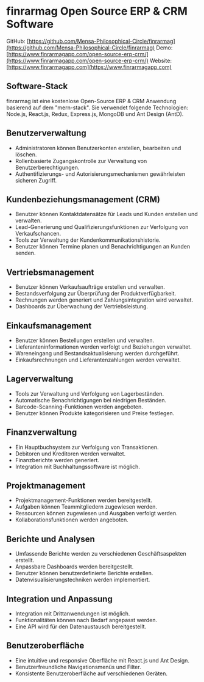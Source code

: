# finrarmag Open Source ERP & CRM Software

GitHub: [https://github.com/Mensa-Philosophical-Circle/finrarmag](https://github.com/Mensa-Philosophical-Circle/finrarmag)
Demo: [https://www.finrarmagapp.com/open-source-erp-crm/](https://www.finrarmagapp.com/open-source-erp-crm/)
Website: [https://www.finrarmagapp.com](https://www.finrarmagapp.com)

## Software-Stack

finrarmag ist eine kostenlose Open-Source ERP & CRM Anwendung basierend auf dem "mern-stack". Sie verwendet folgende Technologien: Node.js, React.js, Redux, Express.js, MongoDB und Ant Design (AntD).

## Benutzerverwaltung

- Administratoren können Benutzerkonten erstellen, bearbeiten und löschen.
- Rollenbasierte Zugangskontrolle zur Verwaltung von Benutzerberechtigungen.
- Authentifizierungs- und Autorisierungsmechanismen gewährleisten sicheren Zugriff.

## Kundenbeziehungsmanagement (CRM)

- Benutzer können Kontaktdatensätze für Leads und Kunden erstellen und verwalten.
- Lead-Generierung und Qualifizierungsfunktionen zur Verfolgung von Verkaufschancen.
- Tools zur Verwaltung der Kundenkommunikationshistorie.
- Benutzer können Termine planen und Benachrichtigungen an Kunden senden.

## Vertriebsmanagement

- Benutzer können Verkaufsaufträge erstellen und verwalten.
- Bestandsverfolgung zur Überprüfung der Produktverfügbarkeit.
- Rechnungen werden generiert und Zahlungsintegration wird verwaltet.
- Dashboards zur Überwachung der Vertriebsleistung.

## Einkaufsmanagement

- Benutzer können Bestellungen erstellen und verwalten.
- Lieferanteninformationen werden verfolgt und Beziehungen verwaltet.
- Wareneingang und Bestandsaktualisierung werden durchgeführt.
- Einkaufsrechnungen und Lieferantenzahlungen werden verwaltet.

## Lagerverwaltung

- Tools zur Verwaltung und Verfolgung von Lagerbeständen.
- Automatische Benachrichtigungen bei niedrigen Beständen.
- Barcode-Scanning-Funktionen werden angeboten.
- Benutzer können Produkte kategorisieren und Preise festlegen.

## Finanzverwaltung

- Ein Hauptbuchsystem zur Verfolgung von Transaktionen.
- Debitoren und Kreditoren werden verwaltet.
- Finanzberichte werden generiert.
- Integration mit Buchhaltungssoftware ist möglich.

## Projektmanagement

- Projektmanagement-Funktionen werden bereitgestellt.
- Aufgaben können Teammitgliedern zugewiesen werden.
- Ressourcen können zugewiesen und Ausgaben verfolgt werden.
- Kollaborationsfunktionen werden angeboten.

## Berichte und Analysen

- Umfassende Berichte werden zu verschiedenen Geschäftsaspekten erstellt.
- Anpassbare Dashboards werden bereitgestellt.
- Benutzer können benutzerdefinierte Berichte erstellen.
- Datenvisualisierungstechniken werden implementiert.

## Integration und Anpassung

- Integration mit Drittanwendungen ist möglich.
- Funktionalitäten können nach Bedarf angepasst werden.
- Eine API wird für den Datenaustausch bereitgestellt.

## Benutzeroberfläche

- Eine intuitive und responsive Oberfläche mit React.js und Ant Design.
- Benutzerfreundliche Navigationsmenüs und Filter.
- Konsistente Benutzeroberfläche auf verschiedenen Geräten.
